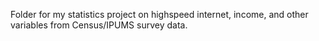 Folder for my statistics project on highspeed internet, income, and other variables from Census/IPUMS survey data.
